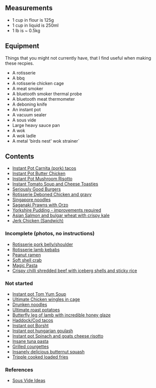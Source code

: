 
## Measurements

* 1 cup in flour is 125g
* 1 cup in liquid is 250ml
* 1 lb is ~ 0.5kg

## Equipment

Things that you might not currently have, that I find useful when making these recpies.

* A rotisserie
* A bbq
* A rotisserie chicken cage
* A meat smoker
* A bluetooth smoker thermal probe
* A bluetooth meat thermometer
* A deboning knife
* An instant pot
* A vacuum sealer
* A sous vide
* Large heavy sauce pan
* A wok
* A wok ladle
* A metal 'birds nest' wok strainer`

## Contents

* [Instant Pot Carnita (pork) tacos](carnita-tacos-instant-pot.md)
* [Instant Pot Butter Chicken](butter-chicken-curry-instant-pot.md)
* [Instant Pot Mushroom Risotto](mushroom-risotto-instant-pot.md)
* [Instant Tomato Soup and Cheese Toasties](instant-pot-tomato-soup-cheese-toasties.md)
* [Seriously Good Burgers](seriously-good-burgers.md)
* [Rotisserie Deboned Chicken and gravy](rotisserie-chicken-gravy.md)
* [Singapore noodles](singapore-noodles.md)
* [Saganaki Prawns with Orzo](prawn-saganaki.md)
* [Yorkshire Pudding - improvements required](yorkshire-pudding.md)
* [Asian Salmon and bulgar wheat with crispy kale](asian-salmon-and-kale.md)
* [Jerk Chicken (Sandwich)](jerk-chicken-sandwich.md)

### Incomplete (photos, no instructions)

* [Rotisserie pork belly/shoulder](rotisserie-pork-shoulder-belly.md)
* [Rotisserie lamb kebabs](rotisserie-lamb-kebabs.md)
* [Peanut ramen](instant-pot-peanut-ramen.md)
* [Soft shell crab](soft-shell-crab-bao.md)
* [Magic Pasta](magic-pasta.md)
* [Crispy chilli shredded beef with iceberg shells and sticky rice](crispy-shredded-beef.md)

### Not started

* [Instant pot Tom Yum Soup]()
* [Ultimate Chicken wingles in cage]()
* [Drunken noodles]()
* [Ultimate roast potatoes]()
* [Butterfly leg of lamb with incredible honey glaze]()
* [Haddock/Cod tacos]()
* [Instant pot Borsht]()
* [Instant pot hungarian goulash]()
* [Instant pot Spinach and goats cheese risotto]()
* [Insane tuna pasta]()
* [Grilled courgettes]()
* [Insanely delicious butternut squash]()
* [Tripple cooked loaded fries]()

### References

* [Sous Vide Ideas](https://morningchores.com/sous-vide-recipes/)
